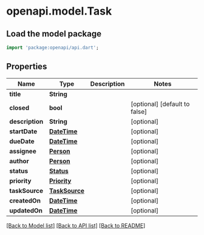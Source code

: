 # openapi.model.Task

## Load the model package
```dart
import 'package:openapi/api.dart';
```

## Properties
Name | Type | Description | Notes
------------ | ------------- | ------------- | -------------
**title** | **String** |  | 
**closed** | **bool** |  | [optional] [default to false]
**description** | **String** |  | [optional] 
**startDate** | [**DateTime**](DateTime.md) |  | [optional] 
**dueDate** | [**DateTime**](DateTime.md) |  | [optional] 
**assignee** | [**Person**](Person.md) |  | [optional] 
**author** | [**Person**](Person.md) |  | [optional] 
**status** | [**Status**](Status.md) |  | [optional] 
**priority** | [**Priority**](Priority.md) |  | [optional] 
**taskSource** | [**TaskSource**](TaskSource.md) |  | [optional] 
**createdOn** | [**DateTime**](DateTime.md) |  | [optional] 
**updatedOn** | [**DateTime**](DateTime.md) |  | [optional] 

[[Back to Model list]](../README.md#documentation-for-models) [[Back to API list]](../README.md#documentation-for-api-endpoints) [[Back to README]](../README.md)


